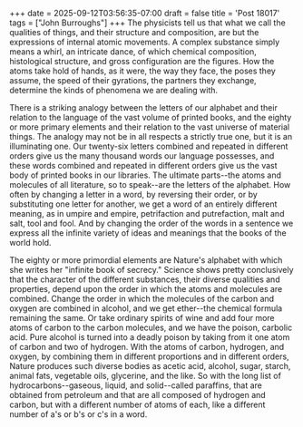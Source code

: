 +++
date = 2025-09-12T03:56:35-07:00
draft = false
title = 'Post 18017'
tags = ["John Burroughs"]
+++
The physicists tell us that what we call the qualities of things, and their structure and composition, are but the expressions of internal atomic movements. A complex substance simply means a whirl, an intricate dance, of which chemical composition, histological structure, and gross configuration are the figures. How the atoms take hold of hands, as it were, the way they face, the poses they assume, the speed of their gyrations, the partners they exchange, determine the kinds of phenomena we are dealing with.

There is a striking analogy between the letters of our alphabet and their relation to the language of the vast volume of printed books, and the eighty or more primary elements and their relation to the vast universe of material things. The analogy may not be in all respects a strictly true one, but it is an illuminating one. Our twenty-six letters combined and repeated in different orders give us the many thousand words our language possesses, and these words combined and repeated in different orders give us the vast body of printed books in our libraries. The ultimate parts--the atoms and molecules of all literature, so to speak--are the letters of the alphabet. How often by changing a letter in a word, by reversing their order, or by substituting one letter for another, we get a word of an entirely different meaning, as in umpire and empire, petrifaction and putrefaction, malt and salt, tool and fool. And by changing the order of the words in a sentence we express all the infinite variety of ideas and meanings that the books of the world hold.

The eighty or more primordial elements are Nature's alphabet with which she writes her "infinite book of secrecy." Science shows pretty conclusively that the character of the different substances, their diverse qualities and properties, depend upon the order in which the atoms and molecules are combined. Change the order in which the molecules of the carbon and oxygen are combined in alcohol, and we get ether--the chemical formula remaining the same. Or take ordinary spirits of wine and add four more atoms of carbon to the carbon molecules, and we have the poison, carbolic acid. Pure alcohol is turned into a deadly poison by taking from it one atom of carbon and two of hydrogen. With the atoms of carbon, hydrogen, and oxygen, by combining them in different proportions and in different orders, Nature produces such diverse bodies as acetic acid, alcohol, sugar, starch, animal fats, vegetable oils, glycerine, and the like. So with the long list of hydrocarbons--gaseous, liquid, and solid--called paraffins, that are obtained from petroleum and that are all composed of hydrogen and carbon, but with a different number of atoms of each, like a different number of a's or b's or c's in a word.
